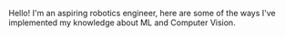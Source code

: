 Hello! I'm an aspiring robotics engineer, here are some of the ways I've implemented my knowledge about ML and Computer Vision. 
